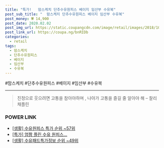 ```yaml
--- 
title: "특가!   맘스케치 단추수유원피스 베이지 임산부 수유복" 
post_sub_title: "  맘스케치 단추수유원피스 베이지 임산부 수유복" 
post_money: ₩ 14,900 
post_date: 2020.02.02 
post_img_url: https://static.coupangcdn.com/image/retail/images/2018/10/24/15/2/88d42074-0456-4d5d-bc33-d943dd66cf96.jpg 
post_link_url: https://coupa.ng/bnRIDb 
categories: 
  - retail 
tags: 
  - 맘스케치 
  - 단추수유원피스 
  - 베이지 
  - 임산부 
  - 수유복 
--- 
```

  #맘스케치 #단추수유원피스 #베이지 #임산부 #수유복 
<hr> 

> 진정으로 웃으려면 고통을 참아야하며 , 나아가 고통을 즐길 줄 알아야 해 – 찰리 채플린 


### POWER LINK

* <a href="https://blog.naver.com/sakai111/221793150187" target="_blank"> [생활] 수유원피스 특가 순위 ~57위</a>
* <a href="https://blog.naver.com/an0733/221790440405" target="_blank">[특가] 엄짱 플린 수유 원피스...</a>
* <a href="https://blog.naver.com/fasyy4321/221774870694" target="_blank"> [생활] 수유패드특가정보 순위 ~49위</a>
